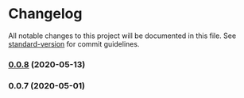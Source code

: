 # Changelog

All notable changes to this project will be documented in this file. See [standard-version](https://github.com/conventional-changelog/standard-version) for commit guidelines.

### [0.0.8](https://github.com/ShopElf/nacelle-stamped-nuxt-module/compare/v0.0.7...v0.0.8) (2020-05-13)

### 0.0.7 (2020-05-01)
